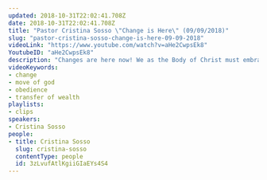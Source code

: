 ```yaml
---
updated: 2018-10-31T22:02:41.708Z
date: 2018-10-31T22:02:41.708Z
title: "Pastor Cristina Sosso \"Change is Here\" (09/09/2018)"
slug: "pastor-cristina-sosso-change-is-here-09-09-2018"
videoLink: "https://www.youtube.com/watch?v=aHe2CwpsEk8"
YoutubeID: "aHe2CwpsEk8"
description: "Changes are here now! We as the Body of Christ must embrace what going is doing in the world and refuse the old ways of doing things. We are being brought to a place we have never been to before so we must trust in God every step of the way.\n\nThis clip is from a sermon by Pastor Cris originally delivered 09/09/2018. [Watch the whole sermon here](/videos/09-09-2018-or-changes-changes-changes-pastor-cris/)."
videoKeywords:
- change
- move of god
- obedience
- transfer of wealth
playlists:
- clips
speakers:
- Cristina Sosso
people:
- title: Cristina Sosso
  slug: cristina-sosso
  contentType: people
  id: 3zLvufAtlKgiiGIaEYs4S4
---
```


